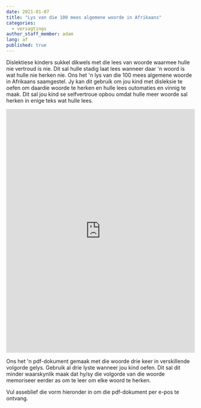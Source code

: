 ```yaml
---
date: 2021-01-07
title: "Lys van die 100 mees algemene woorde in Afrikaans"
categories:
  - versagtings
author_staff_member: adam
lang: af
published: true
---
```

Dislektiese kinders sukkel dikwels met die lees van woorde waarmee hulle nie vertroud is nie. Dit sal hulle stadig laat lees wanneer daar 'n woord is wat hulle nie herken nie. Ons het 'n lys van die 100 mees algemene woorde in Afrikaans saamgestel. Jy kan dit gebruik om jou kind met disleksie te oefen om daardie woorde te herken en hulle lees outomaties en vinnig te maak. Dit sal jou kind se selfvertroue opbou omdat hulle meer woorde sal herken in enige teks wat hulle lees.

<!-- Start of HubSpot Embed Code -->
<script type="text/javascript" id="hs-script-loader" async defer src="//js.hs-scripts.com/5945884.js"></script>
<!-- End of HubSpot Embed Code -->
<iframe id="sib" width="100%" height="650px" src="https://17abdf7c.sibforms.com/serve/MUIEAG4ABlzn5_C_d69co9dMTJhZ1MUKaiJn_J_RYUNAmIL1lrvA4Gs0wSHmhPwjICXLAgEZpNE3ZOgSBlVQrHfX03rsOTOBaDKC1qmkA8rPsFX-_n9SGyMFuLMq4HW8IS3QiFNGRrXwck-HGS-4x97tBzwU31t_y6ZZlFUZWsqyhQkOi1dF-uS8G35RKhw4SzBKGSZI_evYbYHv" frameborder="0" scrolling="auto" allowfullscreen style="display: block;margin-left: auto;margin-right: auto;max-width: 100%;"></iframe>

Ons het 'n pdf-dokument gemaak met die woorde drie keer in verskillende volgorde gelys. Gebruik al drie lyste wanneer jou kind oefen. Dit sal dit minder waarskynlik maak dat hy/sy die volgorde van die woorde memoriseer eerder as om te leer om elke woord te herken.

Vul asseblief die vorm hieronder in om die pdf-dokument per e-pos te ontvang.

<script charset="utf-8" type="text/javascript" src="//js.hsforms.net/forms/shell.js"></script>

<script>hbspt.forms.create({portalId: "5945884",formId: "91dbfcac-d4a7-4b5b-87ef-3adce7fd9662"});</script> 